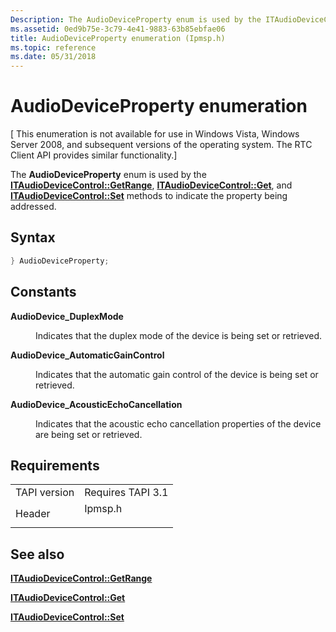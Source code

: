 ```yaml
---
Description: The AudioDeviceProperty enum is used by the ITAudioDeviceControl::GetRange, ITAudioDeviceControl::Get, and ITAudioDeviceControl::Set methods to indicate the property being addressed.
ms.assetid: 0ed9b75e-3c79-4e41-9883-63b85ebfae06
title: AudioDeviceProperty enumeration (Ipmsp.h)
ms.topic: reference
ms.date: 05/31/2018
---
```


# AudioDeviceProperty enumeration

\[ This enumeration is not available for use in Windows Vista, Windows Server 2008, and subsequent versions of the operating system. The RTC Client API provides similar functionality.\]

The **AudioDeviceProperty** enum is used by the [**ITAudioDeviceControl::GetRange**](itaudiodevicecontrol-getrange.md), [**ITAudioDeviceControl::Get**](itaudiodevicecontrol-get.md), and [**ITAudioDeviceControl::Set**](itaudiodevicecontrol-set.md) methods to indicate the property being addressed.

## Syntax


```C++
} AudioDeviceProperty;
```



## Constants

<dl> <dt>

<span id="AudioDevice_DuplexMode"></span><span id="audiodevice_duplexmode"></span><span id="AUDIODEVICE_DUPLEXMODE"></span>**AudioDevice\_DuplexMode**
</dt> <dd>

Indicates that the duplex mode of the device is being set or retrieved.

</dd> <dt>

<span id="AudioDevice_AutomaticGainControl"></span><span id="audiodevice_automaticgaincontrol"></span><span id="AUDIODEVICE_AUTOMATICGAINCONTROL"></span>**AudioDevice\_AutomaticGainControl**
</dt> <dd>

Indicates that the automatic gain control of the device is being set or retrieved.

</dd> <dt>

<span id="AudioDevice_AcousticEchoCancellation"></span><span id="audiodevice_acousticechocancellation"></span><span id="AUDIODEVICE_ACOUSTICECHOCANCELLATION"></span>**AudioDevice\_AcousticEchoCancellation**
</dt> <dd>

Indicates that the acoustic echo cancellation properties of the device are being set or retrieved.

</dd> </dl>

## Requirements



|                         |                                                                                    |
|-------------------------|------------------------------------------------------------------------------------|
| TAPI version<br/> | Requires TAPI 3.1<br/>                                                       |
| Header<br/>       | <dl> <dt>Ipmsp.h</dt> </dl> |



## See also

<dl> <dt>

[**ITAudioDeviceControl::GetRange**](itaudiodevicecontrol-getrange.md)
</dt> <dt>

[**ITAudioDeviceControl::Get**](itaudiodevicecontrol-get.md)
</dt> <dt>

[**ITAudioDeviceControl::Set**](itaudiodevicecontrol-set.md)
</dt> </dl>

 

 




